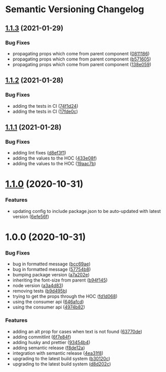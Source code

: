 # Semantic Versioning Changelog

## [1.1.3](https://github.com/intuit/text-provider/compare/v1.1.2...v1.1.3) (2021-01-29)


### Bug Fixes

* propagating props which come from parent component ([0811186](https://github.com/intuit/text-provider/commit/08111864e7b9a817c5cc5e0a7704129bacdd3235))
* propagating props which come from parent component ([b571605](https://github.com/intuit/text-provider/commit/b5716059802147d0d31bc06bcd7b32c5a1474338))
* propagating props which come from parent component ([138e059](https://github.com/intuit/text-provider/commit/138e05942e90decfc5250e14d6b2998f71e86ce1))

## [1.1.2](https://github.com/intuit/text-provider/compare/v1.1.1...v1.1.2) (2021-01-28)


### Bug Fixes

* adding the tests in CI ([74f1d24](https://github.com/intuit/text-provider/commit/74f1d245dc0ca2eca70dfb740832d3d42081e7a4))
* adding the tests in CI ([17fde0c](https://github.com/intuit/text-provider/commit/17fde0ce6ed438a0dd3b75c927368d0dd12c32df))

## [1.1.1](https://github.com/intuit/text-provider/compare/v1.1.0...v1.1.1) (2021-01-28)


### Bug Fixes

* adding lint fixes ([d8ef3f1](https://github.com/intuit/text-provider/commit/d8ef3f1e159a5104f424206213e2ce3172b96bfa))
* adding the values to the HOC ([433e08f](https://github.com/intuit/text-provider/commit/433e08f5640419cae61f8ca12d07ba53f46658de))
* adding the values to the HOC ([19aac7b](https://github.com/intuit/text-provider/commit/19aac7bc5c7157afd78b35cd93139500ae0e1dde))

# [1.1.0](https://github.com/intuit/text-provider/compare/v1.0.0...v1.1.0) (2020-10-31)


### Features

* updating config to include package.json to be auto-updated with latest version ([6efe56f](https://github.com/intuit/text-provider/commit/6efe56fc884acc4c05854853ffb0248ed55f5f22))

# 1.0.0 (2020-10-31)


### Bug Fixes

* bug in formatted message ([bcc69ae](https://github.com/intuit/text-provider/commit/bcc69aec04f63e692d881ba090f9030ee0d06ad4))
* bug in formatted message ([57754b8](https://github.com/intuit/text-provider/commit/57754b836f4c1c0c30f905ab36ed351944f65634))
* bumping package version ([a7a202e](https://github.com/intuit/text-provider/commit/a7a202e641a3fe91eb75b796a6b899650101c277))
* inheriting the font-size from parent ([b94f145](https://github.com/intuit/text-provider/commit/b94f14516f520dcac7639e71dc6dec94ba61f9d4))
* node version ([a3a4d83](https://github.com/intuit/text-provider/commit/a3a4d83e38f93274ab4120ad08819c23425cbf2b))
* removing tests ([b9d495b](https://github.com/intuit/text-provider/commit/b9d495b76b0aa04476e3fd67d45a08348255c1c6))
* trying to get the props through the HOC ([fd1d068](https://github.com/intuit/text-provider/commit/fd1d068149a8e61b8e247cd7a05db261c9977073))
* using the consumer api ([646afcd](https://github.com/intuit/text-provider/commit/646afcd5648c2b3ae52c6587f62d3d74ac5cb634))
* using the consumer api ([4974b82](https://github.com/intuit/text-provider/commit/4974b82b298d6c8a58a6674329c88a77bc149427))


### Features

* adding an alt prop for cases when text is not found ([63770de](https://github.com/intuit/text-provider/commit/63770dec802037273838ed714ce60796c61b814c))
* adding commitlint ([6f7e84f](https://github.com/intuit/text-provider/commit/6f7e84f58f8e0fe10052c2b21d6ff62286b195e1))
* adding husky and prettier ([93454b4](https://github.com/intuit/text-provider/commit/93454b47e858eee6cb4d7736d1cdaebe672e159e))
* adding semantic release ([f8de12a](https://github.com/intuit/text-provider/commit/f8de12a60d155faad5e2c10c98e386d9dc0e6642))
* integration with semantic release ([4ea31f8](https://github.com/intuit/text-provider/commit/4ea31f8f8d17c1be3708366d3cdfc3b53939156a))
* upgrading to the latest build system ([b30120c](https://github.com/intuit/text-provider/commit/b30120cc47cbf2c57092ae536cf19a83f7e72c06))
* upgrading to the latest build system ([d8d202c](https://github.com/intuit/text-provider/commit/d8d202ca12379020b5c6e933bccfd4eb49973858))
